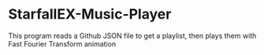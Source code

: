 # StarfallEX-Music-Player
This program reads a Github JSON file to get a playlist, then plays them with Fast Fourier Transform animation 
